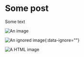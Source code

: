 ---
---

# Some post

Some text

![An image](https://via.placeholder.com/150)

![An ignored image](https://via.placeholder.com/150){:data-ignore=""}

<img alt="A HTML image" src="https://via.placeholder.com/150" srcset="https://via.placeholder.com/150 1x, https://via.placeholder.com/300 2x" />